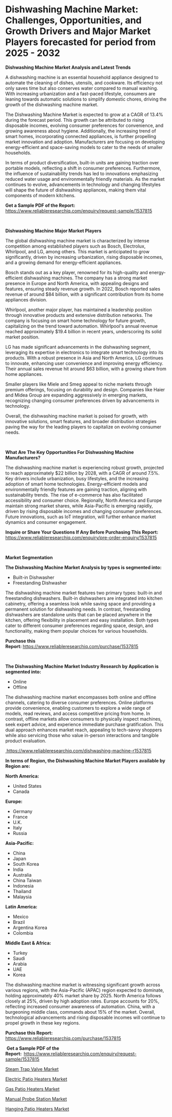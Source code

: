 <p><h1>Dishwashing Machine Market: Challenges, Opportunities, and Growth Drivers and Major Market Players forecasted for period from 2025 - 2032</h1></p><p><strong>Dishwashing Machine Market Analysis and Latest Trends</strong></p>
<p><p>A dishwashing machine is an essential household appliance designed to automate the cleaning of dishes, utensils, and cookware. Its efficiency not only saves time but also conserves water compared to manual washing. With increasing urbanization and a fast-paced lifestyle, consumers are leaning towards automatic solutions to simplify domestic chores, driving the growth of the dishwashing machine market.</p><p>The Dishwashing Machine Market is expected to grow at a CAGR of 13.4% during the forecast period. This growth can be attributed to rising disposable incomes, evolving consumer preferences for convenience, and growing awareness about hygiene. Additionally, the increasing trend of smart homes, incorporating connected appliances, is further propelling market innovation and adoption. Manufacturers are focusing on developing energy-efficient and space-saving models to cater to the needs of smaller households.</p><p>In terms of product diversification, built-in units are gaining traction over portable models, reflecting a shift in consumer preferences. Furthermore, the influence of sustainability trends has led to innovations emphasizing reduced water usage and environmentally friendly materials. As the market continues to evolve, advancements in technology and changing lifestyles will shape the future of dishwashing appliances, making them vital components of modern kitchens.</p></p>
<p><strong>Get a Sample PDF of the Report:&nbsp;</strong> <a href="https://www.reliableresearchiq.com/enquiry/request-sample/1537815?utm_campaign=1144&utm_medium=2&utm_source=Github&utm_content=ia&utm_term=20022025&utm_id=dishwashing-machine">https://www.reliableresearchiq.com/enquiry/request-sample/1537815</a></p>
<p>&nbsp;</p>
<p><strong>Dishwashing Machine Major Market Players</strong></p>
<p><p>The global dishwashing machine market is characterized by intense competition among established players such as Bosch, Electrolux, Whirlpool, and LG, among others. This market is anticipated to grow significantly, driven by increasing urbanization, rising disposable incomes, and a growing demand for energy-efficient appliances.</p><p>Bosch stands out as a key player, renowned for its high-quality and energy-efficient dishwashing machines. The company has a strong market presence in Europe and North America, with appealing designs and features, ensuring steady revenue growth. In 2022, Bosch reported sales revenue of around $84 billion, with a significant contribution from its home appliances division.</p><p>Whirlpool, another major player, has maintained a leadership position through innovative products and extensive distribution networks. The company is focusing on smart home technology for future growth, capitalizing on the trend toward automation. Whirlpool's annual revenue reached approximately $19.4 billion in recent years, underscoring its solid market position.</p><p>LG has made significant advancements in the dishwashing segment, leveraging its expertise in electronics to integrate smart technology into its products. With a robust presence in Asia and North America, LG continues to innovate, enhancing user convenience and improving energy efficiency. Their annual sales revenue hit around $63 billion, with a growing share from home appliances.</p><p>Smaller players like Miele and Smeg appeal to niche markets through premium offerings, focusing on durability and design. Companies like Haier and Midea Group are expanding aggressively in emerging markets, recognizing changing consumer preferences driven by advancements in technology.</p><p>Overall, the dishwashing machine market is poised for growth, with innovative solutions, smart features, and broader distribution strategies paving the way for the leading players to capitalize on evolving consumer needs.</p></p>
<p>&nbsp;</p>
<p><strong>What Are The Key Opportunities For Dishwashing Machine Manufacturers?</strong></p>
<p><p>The dishwashing machine market is experiencing robust growth, projected to reach approximately $22 billion by 2028, with a CAGR of around 7.5%. Key drivers include urbanization, busy lifestyles, and the increasing adoption of smart home technologies. Energy-efficient models and environmentally friendly features are gaining traction, aligning with sustainability trends. The rise of e-commerce has also facilitated accessibility and consumer choice. Regionally, North America and Europe maintain strong market shares, while Asia-Pacific is emerging rapidly, driven by rising disposable incomes and changing consumer preferences. Future innovations, such as IoT integration, will further enhance market dynamics and consumer engagement.</p></p>
<p><strong>Inquire or Share Your Questions If Any Before Purchasing This Report:</strong> <a href="https://www.reliableresearchiq.com/enquiry/pre-order-enquiry/1537815?utm_campaign=1144&utm_medium=2&utm_source=Github&utm_content=ia&utm_term=20022025&utm_id=dishwashing-machine">https://www.reliableresearchiq.com/enquiry/pre-order-enquiry/1537815</a></p>
<p>&nbsp;</p>
<p><strong>Market Segmentation</strong></p>
<p><strong>The Dishwashing Machine Market Analysis by types is segmented into:</strong></p>
<p><ul><li>Built-in Dishwasher</li><li>Freestanding Dishwasher</li></ul></p>
<p><p>The dishwashing machine market features two primary types: built-in and freestanding dishwashers. Built-in dishwashers are integrated into kitchen cabinetry, offering a seamless look while saving space and providing a permanent solution for dishwashing needs. In contrast, freestanding dishwashers are standalone units that can be placed anywhere in the kitchen, offering flexibility in placement and easy installation. Both types cater to different consumer preferences regarding space, design, and functionality, making them popular choices for various households.</p></p>
<p><strong>Purchase this Report:&nbsp;</strong><a href="https://www.reliableresearchiq.com/purchase/1537815?utm_campaign=1144&utm_medium=2&utm_source=Github&utm_content=ia&utm_term=20022025&utm_id=dishwashing-machine">https://www.reliableresearchiq.com/purchase/1537815</a></p>
<p>&nbsp;</p>
<p><strong>The Dishwashing Machine Market Industry Research by Application is segmented into:</strong></p>
<p><ul><li>Online</li><li>Offline</li></ul></p>
<p><p>The dishwashing machine market encompasses both online and offline channels, catering to diverse consumer preferences. Online platforms provide convenience, enabling customers to explore a wide range of models, read reviews, and access competitive pricing from home. In contrast, offline markets allow consumers to physically inspect machines, seek expert advice, and experience immediate purchase gratification. This dual approach enhances market reach, appealing to tech-savvy shoppers while also servicing those who value in-person interactions and tangible product evaluation.</p></p>
<p><a href="https://www.reliableresearchiq.com/dishwashing-machine-r1537815?utm_campaign=1144&utm_medium=2&utm_source=Github&utm_content=ia&utm_term=20022025&utm_id=dishwashing-machine">&nbsp;https://www.reliableresearchiq.com/dishwashing-machine-r1537815</a></p>
<p><strong>In terms of Region, the Dishwashing Machine Market Players available by Region are:</strong></p>
<p>
    <p> <strong> North America: </strong>
        <ul>
            <li>United States</li>
            <li>Canada</li>
        </ul>
        </p> 
    <p> <strong> Europe: </strong>
        <ul>
            <li>Germany</li>
            <li>France</li>
            <li>U.K.</li>
            <li>Italy</li>
            <li>Russia</li>
        </ul>
        </p> 
    <p> <strong> Asia-Pacific: </strong>
        <ul>
            <li>China</li>
            <li>Japan</li>
            <li>South Korea</li>
            <li>India</li>
            <li>Australia</li>
            <li>China Taiwan</li>
            <li>Indonesia</li>
            <li>Thailand</li>
            <li>Malaysia</li>
        </ul>
        </p> 
    <p> <strong> Latin America: </strong>
        <ul>
            <li>Mexico</li>
            <li>Brazil</li>
            <li>Argentina Korea</li>
            <li>Colombia</li>
        </ul>
        </p> 
    <p> <strong> Middle East & Africa: </strong>
        <ul>
            <li>Turkey</li>
            <li>Saudi</li>
            <li>Arabia</li>
            <li>UAE</li>
            <li>Korea</li>
        </ul>
    </p>
    </p>
<p><p>The dishwashing machine market is witnessing significant growth across various regions, with the Asia-Pacific (APAC) region expected to dominate, holding approximately 40% market share by 2025. North America follows closely at 25%, driven by high adoption rates. Europe accounts for 20%, reflecting increased consumer awareness of automation. China, with a burgeoning middle class, commands about 15% of the market. Overall, technological advancements and rising disposable incomes will continue to propel growth in these key regions.</p></p>
<p><strong>Purchase this Report: </strong><a href="https://www.reliableresearchiq.com/purchase/1537815?utm_campaign=1144&utm_medium=2&utm_source=Github&utm_content=ia&utm_term=20022025&utm_id=dishwashing-machine">https://www.reliableresearchiq.com/purchase/1537815</a></p>
<p>&nbsp;<strong>Get a Sample PDF of the Report:&nbsp;&nbsp;</strong><a href="https://www.reliableresearchiq.com/enquiry/request-sample/1537815?utm_campaign=1144&utm_medium=2&utm_source=Github&utm_content=ia&utm_term=20022025&utm_id=dishwashing-machine">https://www.reliableresearchiq.com/enquiry/request-sample/1537815</a></p>
<p><strong></strong></p>
<p><p><a href="https://github.com/gunbybeahmg1/Market-Research-Report-List-1/blob/main/steam-trap-valve-market.md?utm_campaign=1144&utm_medium=2&utm_source=Github&utm_content=ia&utm_term=20022025&utm_id=dishwashing-machine">Steam Trap Valve Market</a></p><p><a href="https://github.com/mateyappiazo/Market-Research-Report-List-1/blob/main/electric-patio-heaters-market.md?utm_campaign=1144&utm_medium=2&utm_source=Github&utm_content=ia&utm_term=20022025&utm_id=dishwashing-machine">Electric Patio Heaters Market</a></p><p><a href="https://github.com/eissaebanye3/Market-Research-Report-List-1/blob/main/gas-patio-heaters-market.md?utm_campaign=1144&utm_medium=2&utm_source=Github&utm_content=ia&utm_term=20022025&utm_id=dishwashing-machine">Gas Patio Heaters Market</a></p><p><a href="https://github.com/aoiniyaloz/Market-Research-Report-List-1/blob/main/manual-probe-station-market.md?utm_campaign=1144&utm_medium=2&utm_source=Github&utm_content=ia&utm_term=20022025&utm_id=dishwashing-machine">Manual Probe Station Market</a></p><p><a href="https://github.com/braidvasut51/Market-Research-Report-List-1/blob/main/hanging-patio-heaters-market.md?utm_campaign=1144&utm_medium=2&utm_source=Github&utm_content=ia&utm_term=20022025&utm_id=dishwashing-machine">Hanging Patio Heaters Market</a></p></p>